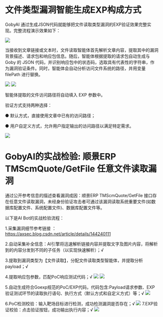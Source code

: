 # 文件类型漏洞智能生成EXP构成方式

GobyAI 通过生成JSON代码就能够把文件读取类型漏洞的EXP验证效果完整实现。完整流程演示效果如下：

**![](https://s3.bmp.ovh/imgs/2024/12/06/e64826d57287d7e2.gif)**

当接收到文章链接或文本时，文件读取智能体首先解析文章内容，提取其中的漏洞背景描述、请求包和响应包信息。随后，智能体根据提取的请求包自动生成与 Goby 的 JSON 代码，并识别响应包中的状态码，选取具有代表性的字符串，作为漏洞验证条件。同时，智能体会自动分析访问文件系统的路径，并用变量 filePath 进行替换。

**![](https://s3.bmp.ovh/imgs/2024/12/06/b25f78f72d5ec799.png)**
**![](https://s3.bmp.ovh/imgs/2024/12/06/0db5a94bdb6b21ec.png)**

智能体提取的文件访问路径将自动填入 EXP 参数中。

验证方式支持两种选择：

● 默认方式，直接使用文章中已有的访问路径；

● 用户自定义方式，允许用户指定输出的访问路径以满足特定需求。

**![](https://s3.bmp.ovh/imgs/2024/12/06/26f016ecbb6301fd.png)**


# GobyAI的实战检验: 顺景ERP TMScmQuote/GetFile 任意文件读取漏洞
通过公开参考信息的描述查看漏洞成因：顺景ERP TMScmQuote/GetFile 接口存在任意文件读取漏洞，未经身份验证攻击者可通过该漏洞读取系统重要文件(如数据库配置文件、系统配置文件)、数据库配置文件等。

以下是AI Bot的实战检验流程：

1.采集漏洞细节参考链接 ：https://axsec.blog.csdn.net/article/details/144240111

2.自动采集补全信息：AI引擎将迅速解析链接内容并提取文字及图片内容，将解析到的内容分发到不同的子任务（以实现快速解析）；√ 

3.提取到漏洞类型为【文件读取】，分配文件读取类型智能体，并提取分析payload；√

4.提取响应包参数，匹配PoC响应测试代码；√
**![](https://s3.bmp.ovh/imgs/2024/12/06/9cdf6fa1d672073c.png)**
**![](https://s3.bmp.ovh/imgs/2024/12/06/713747a9db64a84e.png)**

5.自动生成符合Goexp规范的PoC/EXP代码，代码包含:Payload请求参数、EXP验证测试环节的读取执行语句、执行方式（默认方式和自定义方式）等；√
**![](https://s3.bmp.ovh/imgs/2024/12/06/80a61af861265898.png)**

6.PoC检测校验：输入靶场目标进行检测，成功检测漏洞是否存在；√
**![](https://s3.bmp.ovh/imgs/2024/12/06/f73879dc518dcacf.png)**
7.EXP验证校验：点击验证按钮，成功输出执行内容；√
**![](https://s3.bmp.ovh/imgs/2024/12/06/75c71f20445dd1c3.png)**
